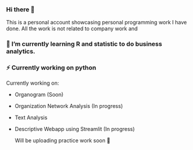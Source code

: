 ### Hi there 👋
This is a personal account showcasing personal programming work I have done. All the work is not related to company work and 

### 🤔 I’m currently learning R and statistic to do business analytics.
### ⚡ Currently working on python  

Currently working on:
   - Organogram (Soon) 
   - Organization Network Analysis (In progress) 
   - Text Analysis 
   - Descriptive Webapp using Streamlit (In progress) 
  
        Will be uploading practice work soon 🌱
<!--
**Naseb-HR/Naseb-HR** is a ✨ _special_ ✨ repository because its `README.md` (this file) appears on your GitHub profile.

Here are some ideas to get you started:

- 🔭 I’m currently working on ...
- 🌱 I’m currently learning ...
- 👯 I’m looking to collaborate on ...
- 🤔 I’m looking for help with ...
- 💬 Ask me about ...
- 📫 How to reach me: ...
- 😄 Pronouns: ...
- ⚡ Fun fact: ...
-->
